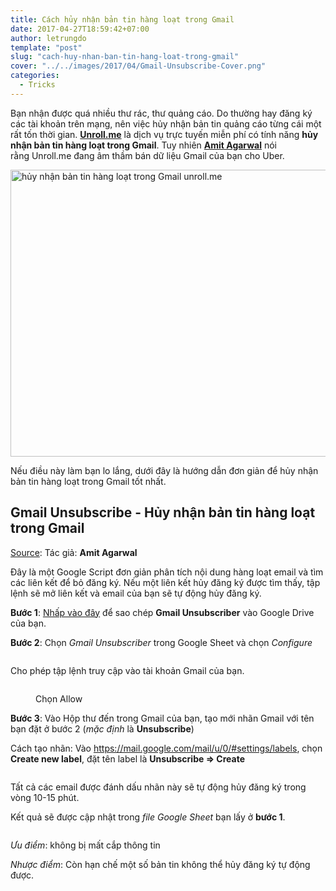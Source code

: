 ```yaml
---
title: Cách hủy nhận bản tin hàng loạt trong Gmail
date: 2017-04-27T18:59:42+07:00
author: letrungdo
template: "post"
slug: "cach-huy-nhan-ban-tin-hang-loat-trong-gmail"
cover: "../../images/2017/04/Gmail-Unsubscribe-Cover.png"
categories:
  - Tricks
---
```


Bạn nhận được quá nhiều thư rác, thư quảng cáo. Do thường hay đăng ký các tài khoản trên mạng, nên việc hủy nhận bản tin quảng cáo từng cái một rất tốn thời gian. <a href="https://unroll.me/" target="_blank" rel="noopener noreferrer"><strong>Unroll.me</strong></a> là dịch vụ trực tuyến miễn phí có tính năng **hủy nhận bản tin hàng loạt trong Gmail**. Tuy nhiên <span class="FullNameGroup"><a href="https://twitter.com/labnol/status/856193422578679808" target="_blank" rel="noopener noreferrer"><strong class="fullname show-popup-with-id " data-aria-label-part="">Amit Agarwal</strong>‏</a> nói rằng </span>Unroll.me đang âm thầm bán dữ liệu Gmail của bạn cho Uber.

<img class="aligncenter wp-image-138 size-full" src="/media/2017/04/huy-nhan-ban-tin-hang-loat-gmail.png" alt="hủy nhận bản tin hàng loạt trong Gmail unroll.me" width="598" height="459" />

Nếu điều này làm bạn lo lắng, dưới đây là hướng dẫn đơn giản để hủy nhận bản tin hàng loạt trong Gmail tốt nhất.

## Gmail Unsubscribe - Hủy nhận bản tin hàng loạt trong Gmail

<a href="https://github.com/labnol/unsubscribe-gmail#640353x2x2r2u29484w2u274u284u203" target="_blank" rel="noopener noreferrer">Source</a>: Tác giả: **Amit Agarwal**

Đây là một Google Script đơn giản phân tích nội dung hàng loạt email và tìm các liên kết để bỏ đăng ký. Nếu một liên kết hủy đăng ký được tìm thấy, tập lệnh sẽ mở liên kết và email của bạn sẽ tự động hủy đăng ký.

**Bước 1**: <a href="https://docs.google.com/spreadsheets/d/18hVYvHMeM1R7a_leHxGGjp2qzgRSd_-o7HxTF4-CM70/copy" target="_blank" rel="nofollow noopener noreferrer">Nhấp vào đây</a> để sao chép **Gmail Unsubscriber** vào Google Drive của bạn.

**Bước 2**: Chọn _Gmail Unsubscriber_ trong Google Sheet và chọn _Configure_

<img class="aligncenter size-full" src="/media/2017/04/Gmail-Unsubscriber.png" alt="" />

Cho phép tập lệnh truy cập vào tài khoản Gmail của bạn.<figure id="attachment_140" aria-describedby="caption-attachment-140" style="width: 602px" class="wp-caption aligncenter">

<img class="size-full" src="/media/2017/04/Gmail-Unsubscriber-Allow.png" alt="" /> <figcaption id="caption-attachment-140" class="wp-caption-text">Chọn Allow</figcaption></figure>

**Bước 3**: Vào Hộp thư đến trong Gmail của bạn, tạo mới nhãn Gmail với tên bạn đặt ở bước 2 (_mặc định_ là **Unsubscribe**)

Cách tạo nhãn: Vào <a href="https://mail.google.com/mail/u/0/#settings/labels" target="_blank" rel="noopener noreferrer">https://mail.google.com/mail/u/0/#settings/labels</a>, chọn **Create new label**, đặt tên label là **Unsubscribe => Create**

<img class="aligncenter size-full" src="/media/2017/04/Create-new-label.png" alt="" />

Tất cả các email được đánh dấu nhãn này sẽ tự động hủy đăng ký trong vòng 10-15 phút.

Kết quả sẽ được cập nhật trong _file Google Sheet_ bạn lấy ở **bước 1**.

<img class="aligncenter size-full" src="/media/2017/04/gmail-unsubscriber-kq.png" alt="" />

_Ưu điểm_: không bị mất cắp thông tin

_Nhược điểm_: Còn hạn chế một số bản tin không thể hủy đăng ký tự động được.
